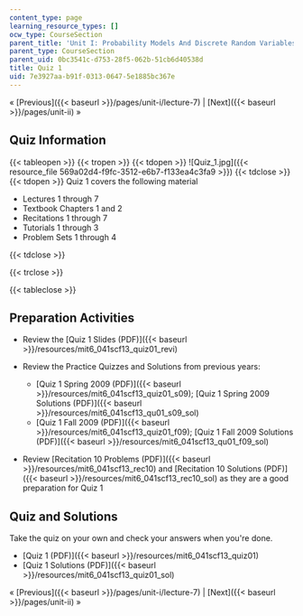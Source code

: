 ```yaml
---
content_type: page
learning_resource_types: []
ocw_type: CourseSection
parent_title: 'Unit I: Probability Models And Discrete Random Variables '
parent_type: CourseSection
parent_uid: 0bc3541c-d753-28f5-062b-51cb6d40538d
title: Quiz 1
uid: 7e3927aa-b91f-0313-0647-5e1885bc367e
---
```


« [Previous]({{< baseurl >}}/pages/unit-i/lecture-7) | [Next]({{< baseurl >}}/pages/unit-ii) »

Quiz Information
----------------

{{< tableopen >}}
{{< tropen >}}
{{< tdopen >}}
![Quiz_1.jpg]({{< resource_file 569a02d4-f9fc-3512-e6b7-f133ea4c3fa9 >}})
{{< tdclose >}}
{{< tdopen >}}
Quiz 1 covers the following material

*   Lectures 1 through 7
*   Textbook Chapters 1 and 2
*   Recitations 1 through 7
*   Tutorials 1 through 3
*   Problem Sets 1 through 4


{{< tdclose >}}

{{< trclose >}}

{{< tableclose >}}

Preparation Activities
----------------------

*   Review the [Quiz 1 Slides (PDF)]({{< baseurl >}}/resources/mit6_041scf13_quiz01_revi)
*   Review the Practice Quizzes and Solutions from previous years:  
    *   [Quiz 1 Spring 2009 (PDF)]({{< baseurl >}}/resources/mit6_041scf13_quiz01_s09); [Quiz 1 Spring 2009 Solutions (PDF)]({{< baseurl >}}/resources/mit6_041scf13_qu01_s09_sol)
    *   [Quiz 1 Fall 2009 (PDF)]({{< baseurl >}}/resources/mit6_041scf13_quiz01_f09); [Quiz 1 Fall 2009 Solutions (PDF)]({{< baseurl >}}/resources/mit6_041scf13_qu01_f09_sol)

*   Review [Recitation 10 Problems (PDF)]({{< baseurl >}}/resources/mit6_041scf13_rec10) and [Recitation 10 Solutions (PDF)]({{< baseurl >}}/resources/mit6_041scf13_rec10_sol) as they are a good preparation for Quiz 1

Quiz and Solutions
------------------

Take the quiz on your own and check your answers when you're done.

*   [Quiz 1 (PDF)]({{< baseurl >}}/resources/mit6_041scf13_quiz01)
*   [Quiz 1 Solutions (PDF)]({{< baseurl >}}/resources/mit6_041scf13_quiz01_sol)

« [Previous]({{< baseurl >}}/pages/unit-i/lecture-7) | [Next]({{< baseurl >}}/pages/unit-ii) »